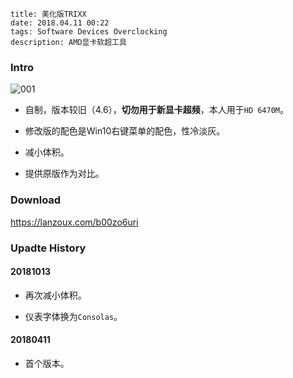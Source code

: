 ```
title: 美化版TRIXX
date: 2018.04.11 00:22
tags: Software Devices Overclocking
description: AMD显卡软超工具
```

### Intro

![001](/res/20180411-0022-001.webp)

* 自制，版本较旧（4.6），**切勿用于新显卡超频**，本人用于`HD 6470M`。

* 修改版的配色是Win10右键菜单的配色，性冷淡灰。

* 减小体积。

* 提供原版作为对比。

### Download

<https://lanzoux.com/b00zo6uri>

### Upadte History

#### 20181013

* 再次减小体积。

* 仪表字体换为`Consolas`。

#### 20180411

* 首个版本。

